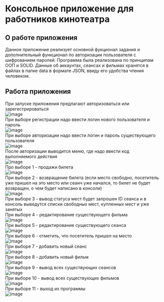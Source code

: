 # Консольное приложение для работников кинотеатра
## О работе приложения
Данное приложение реализует основной фукционал задания и дополнительный функционал по авторизации пользователя с шифрованием паролей. Программа была реализована по принципам ООП и SOLID. Данные об аккаунтах, сеансах и фильмах хранятся в файлах в папке data в формате JSON, ввиду его удобства чтения человеком.
## Работа приложения
При запуске приложения предлагают авторизоваться или зарегестрироваться <br/>
![image](https://github.com/vladimirch-afk/SoftwareDesign_HW_1/assets/93833696/6f4b2d2d-9c31-41d2-b988-8afc567a6ae7) <br/>
При выборе регистрации надо ввести логин нового пользователя и пароль <br/>
![image](https://github.com/vladimirch-afk/SoftwareDesign_HW_1/assets/93833696/e30d217d-e36a-4e43-a057-12fe1e374577) <br/>
При выборе авторизации надо ввести логин и пароль существующего пользователя <br/>
![image](https://github.com/vladimirch-afk/SoftwareDesign_HW_1/assets/93833696/b722a08d-18e5-4b6e-b7e7-1b0bf2028615) <br/>
После авторизации выводится меню, где надо ввести код выполняемого действия <br/>
![image](https://github.com/vladimirch-afk/SoftwareDesign_HW_1/assets/93833696/81299207-523d-4f96-afc8-101a44180ee1) <br/>
Про выборе 1 - продажи билета <br/>
![image](https://github.com/vladimirch-afk/SoftwareDesign_HW_1/assets/93833696/957aa9c7-611a-4ce1-8808-3b97412c5833) <br/>
При выборе 2 - возвращение билета (если место свободно, посетитель уже пришел на это место или сеанч уже начался, то билет не будет возвращен, о чем будет написано в консоли) <br/>
![image](https://github.com/vladimirch-afk/SoftwareDesign_HW_1/assets/93833696/ec94e042-16e9-495b-8188-66b3b0eaaf8e) <br/>
При выборе 3 - вывод статуса мест будет запрошен ID сеанса и в консоль выведутся списки свободных мест, купленных мест и уже занятых <br/>
При выборе 4 - редактирование существующего фильма <br/>
![image](https://github.com/vladimirch-afk/SoftwareDesign_HW_1/assets/93833696/f4c88d23-7f71-4745-8d76-77e6a57b1d5c) <br/>
При выборе 5 - редактирование существующего сеанса <br/>
![image](https://github.com/vladimirch-afk/SoftwareDesign_HW_1/assets/93833696/24b0e429-5ea5-49dc-8b55-e41a5e29dc38) <br/>
При выборе 6 - отметить, что посетитель пришел на место <br/>
![image](https://github.com/vladimirch-afk/SoftwareDesign_HW_1/assets/93833696/07056995-8cd7-4085-bf12-914ceeb7e26b) <br/>
При выборе 7 - добавить новый сеанс <br/>
![image](https://github.com/vladimirch-afk/SoftwareDesign_HW_1/assets/93833696/f3b6fafb-d793-4a36-bb04-d4f424cf1824) <br/>
При выборе 8 - добавить новый фильм <br/>
![image](https://github.com/vladimirch-afk/SoftwareDesign_HW_1/assets/93833696/4b80d920-7bd2-4043-ba27-0a4c6c7c5d97) <br/>
При выборе 9 - вывод всех существующих сеансов <br/>
![image](https://github.com/vladimirch-afk/SoftwareDesign_HW_1/assets/93833696/90f617ab-f265-4de2-952c-4e50a561fd26) <br/>
При выборе 10 - вывод всех существующих фильмов <br/>
![image](https://github.com/vladimirch-afk/SoftwareDesign_HW_1/assets/93833696/7c69ab2e-abb7-483d-b6bd-201f84894670) <br/>
При выборе 11 - выход их программы <br/>
![image](https://github.com/vladimirch-afk/SoftwareDesign_HW_1/assets/93833696/eb2c6cf0-e35a-4c35-a24e-a10602f61307) <br/>





